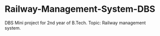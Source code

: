 # Railway-Management-System-DBS
DBS Mini project for 2nd year of B.Tech. Topic: Railway management system.
